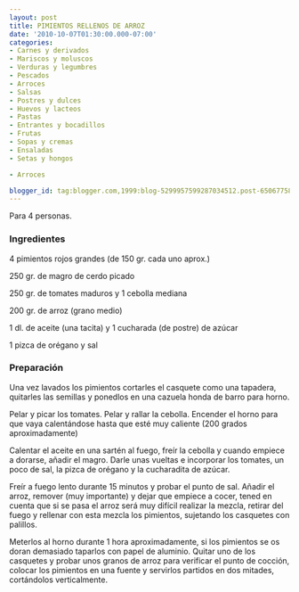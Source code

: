 ```yaml
---
layout: post
title: PIMIENTOS RELLENOS DE ARROZ
date: '2010-10-07T01:30:00.000-07:00'
categories:
- Carnes y derivados
- Mariscos y moluscos
- Verduras y legumbres
- Pescados
- Arroces
- Salsas
- Postres y dulces
- Huevos y lacteos
- Pastas
- Entrantes y bocadillos
- Frutas
- Sopas y cremas
- Ensaladas
- Setas y hongos

- Arroces

blogger_id: tag:blogger.com,1999:blog-5299957599287034512.post-6506775822527456431
---
```


Para 4 personas.

<h3>Ingredientes</h3>

4 pimientos rojos grandes (de 150 gr. cada uno aprox.)

250 gr. de magro de cerdo picado

250 gr. de tomates maduros y 1 cebolla mediana

200 gr. de arroz (grano medio)

1 dl. de aceite (una tacita) y 1 cucharada (de postre) de azúcar

1 pizca de orégano y sal

<h3>Preparación</h3>

Una vez lavados los pimientos cortarles el casquete como una tapadera, quitarles las semillas y ponedlos en una cazuela honda de barro para horno.

Pelar y picar los tomates. Pelar y rallar la cebolla. Encender el horno para que vaya calentándose hasta que esté muy caliente (200 grados aproximadamente)

Calentar el aceite en una sartén al fuego, freír la cebolla y cuando empiece a dorarse, añadir el magro. Darle unas vueltas e incorporar los tomates, un poco de sal, la pizca de orégano y la cucharadita de azúcar.

Freír a fuego lento durante 15 minutos y probar el punto de sal. Añadir el arroz, remover (muy importante) y dejar que empiece a cocer, tened en cuenta que si se pasa el arroz será muy difícil realizar la mezcla, retirar del fuego y rellenar con esta mezcla los pimientos, sujetando los casquetes con palillos.

Meterlos al horno durante 1 hora aproximadamente, si los pimientos se os doran demasiado taparlos con papel de aluminio. Quitar uno de los casquetes y probar unos granos de arroz para verificar el punto de cocción, colocar los pimientos en una fuente y servirlos partidos en dos mitades, cortándolos verticalmente.

